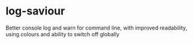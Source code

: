 # log-saviour
Better console log and warn for command line, with improved readability, using colours and ability to switch off globally
